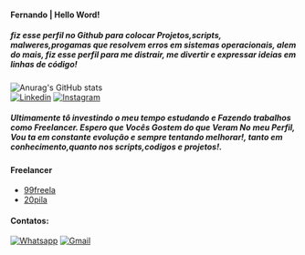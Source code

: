 #### Fernando | Hello Word!
##### fiz esse perfil no Github para colocar Projetos,scripts, malweres,progamas que resolvem erros em sistemas operacionais, alem do mais, fiz esse perfil para me distrair, me divertir e expressar ideias em linhas de código!
![Anurag's GitHub stats](https://github-readme-stats.vercel.app/api?username=Raposo67&show_icons=true&theme=dark)            
[![Linkedin](https://img.shields.io/badge/LinkedIn-0077B5?style=for-the-badge&logo=linkedin&logoColor=white)](https://www.linkedin.com/in/fernando-azevedo-serejo-93ab6a282)
[![Instagram](https://img.shields.io/badge/Instagram-E4405F?style=for-the-badge&logo=instagram&logoColor=white)](https://www.instagram.com/raposofern?igsh=M3luZmU3ZHBpOWtp)

##### Ultimamente tô investindo o meu tempo estudando e Fazendo trabalhos como Freelancer. Espero que Vocês Gostem do que Veram No meu Perfil, Vou ta em constante evolução e sempre tentando melhorar!, tanto em conhecimento,quanto nos scripts,codigos e projetos!.

#### Freelancer
<ul>
 <li><a href="https://www.99freelas.com.br/user/Sr.RAPOSO">99freela</a></li>
  <li><a href="https://www.vintepila.com.br/user-profile/NjE1MTIzNzEzNzg=/">20pila</a></li>
</ul>

#### Contatos:
[![Whatsapp](https://img.shields.io/badge/WhatsApp-25D366?style=for-the-badge&logo=whatsapp&logoColor=white)](https://wa.me/5598981858181)
[![Gmail](https://img.shields.io/badge/Gmail-D14836?style=for-the-badge&logo=gmail&logoColor=white)](mailto:fernadoazevedofernandoserjo@gmail.com)
